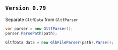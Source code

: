 ## `Version 0.79`

Separate `GltfData` from `GltfParser`

```cs
var parser = new GltfParser();
parser.ParsePath(path);
```

```cs
GltfData data = new GlbFileParser(path).Parse();
```
